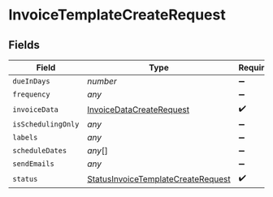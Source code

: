 # InvoiceTemplateCreateRequest


## Fields

| Field                                                                                           | Type                                                                                            | Required                                                                                        | Description                                                                                     |
| ----------------------------------------------------------------------------------------------- | ----------------------------------------------------------------------------------------------- | ----------------------------------------------------------------------------------------------- | ----------------------------------------------------------------------------------------------- |
| `dueInDays`                                                                                     | *number*                                                                                        | :heavy_minus_sign:                                                                              | N/A                                                                                             |
| `frequency`                                                                                     | *any*                                                                                           | :heavy_minus_sign:                                                                              | N/A                                                                                             |
| `invoiceData`                                                                                   | [InvoiceDataCreateRequest](../../models/shared/invoicedatacreaterequest.md)                     | :heavy_check_mark:                                                                              | N/A                                                                                             |
| `isSchedulingOnly`                                                                              | *any*                                                                                           | :heavy_minus_sign:                                                                              | N/A                                                                                             |
| `labels`                                                                                        | *any*                                                                                           | :heavy_minus_sign:                                                                              | N/A                                                                                             |
| `scheduleDates`                                                                                 | *any*[]                                                                                         | :heavy_minus_sign:                                                                              | N/A                                                                                             |
| `sendEmails`                                                                                    | *any*                                                                                           | :heavy_minus_sign:                                                                              | N/A                                                                                             |
| `status`                                                                                        | [StatusInvoiceTemplateCreateRequest](../../models/shared/statusinvoicetemplatecreaterequest.md) | :heavy_check_mark:                                                                              | N/A                                                                                             |